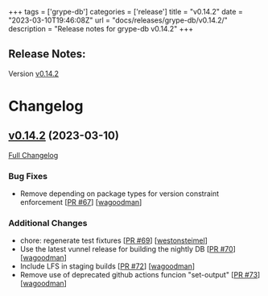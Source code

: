 +++
tags = ['grype-db']
categories = ['release']
title = "v0.14.2"
date = "2023-03-10T19:46:08Z"
url = "docs/releases/grype-db/v0.14.2/"
description = "Release notes for grype-db v0.14.2"
+++

## Release Notes:
Version [v0.14.2](https://github.com/anchore/grype-db/releases/tag/v0.14.2)

# Changelog

## [v0.14.2](https://github.com/anchore/grype-db/tree/v0.14.2) (2023-03-10)

[Full Changelog](https://github.com/anchore/grype-db/compare/v0.14.1...v0.14.2)

### Bug Fixes

- Remove depending on package types for version constraint enforcement [[PR #67](https://github.com/anchore/grype-db/pull/67)] [[wagoodman](https://github.com/wagoodman)]

### Additional Changes

- chore: regenerate test fixtures [[PR #69](https://github.com/anchore/grype-db/pull/69)] [[westonsteimel](https://github.com/westonsteimel)]
- Use the latest vunnel release for building the nightly DB [[PR #70](https://github.com/anchore/grype-db/pull/70)] [[wagoodman](https://github.com/wagoodman)]
- Include LFS in staging builds [[PR #72](https://github.com/anchore/grype-db/pull/72)] [[wagoodman](https://github.com/wagoodman)]
- Remove use of deprecated github actions funcion "set-output" [[PR #73](https://github.com/anchore/grype-db/pull/73)] [[wagoodman](https://github.com/wagoodman)]
